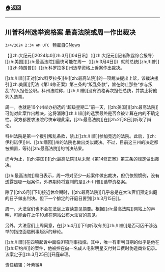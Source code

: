 ###  [:house:返回](README.md)
---


## 川普科州选举资格案 最高法院或周一作出裁决
`3/4/2024 2:34 AM UTC ` [轉載自GNews](https://gnews.org/articles/2362182)

【[[zh:大纪元]]2024年0[[zh:3月]]04日讯】（[[zh:大纪元]]记者陈霆综合报导）[[zh:美国]][[zh:最高法院]]最快可能在周一（[[zh:3月4日]]）就前总统[[zh:川普]]（[[zh:特朗普]]）[[zh:科罗拉多]]州选举资格上诉案作出裁决。

[[zh:川普]]正对[[zh:科罗拉多]]州[[zh:最高法院]]的一项裁决提出上诉，该裁决援引[[zh:美国]]宪法《第14修正案》第三条的“叛乱条款”，旨在防止那些“参与叛乱”的人担任公职。科州法院称，[[zh:川普]]没有资格再次担任总统，并禁止将他列入选票。

周一，也就是16个州举办初选的“超级星期二”前一天，[[zh:美国]][[zh:最高法院]]可能对此案作出裁决。这将消除[[zh:川普]]的选票最终是否会被计算在内的不确定性。双方都要求法院尽快审理此案，[[zh:最高法院]]在[[zh:2月8日]]听取了辩论。

科州法院是第一个援引叛乱条款，禁止[[zh:川普]]参加竞选的法院。此后，[[zh:伊利诺伊]]州、[[zh:缅因]]州的法院也做出类似裁决。不过，目前这三州的决定都被搁置，等待[[zh:最高法院]]的判决结果。

迄今为止，[[zh:美国]][[zh:最高法院]]从未就《第14修正案》第三条的规定做出裁决。

[[zh:最高法院]]周日表示，周一将对至少一起案件做出裁决，但仍依照惯例，没有透露是哪一起案件。外界期待将宣判的是[[zh:川普]]选举资格案。

除了[[zh:6月]]下旬接近休会期时，[[zh:最高法院]]几乎总是在大法官们预定出庭的日子做出判决。但下一个排定的开庭日要到[[zh:3月15日]]。

周一，大法官们也不会在法庭上宣读意见摘要。根据[[zh:最高法院]]网站上的声明，可能会在上午10点在网站公布大法官的意见。

另外，大法官们上周同意，在[[zh:4月]]下旬听取有关[[zh:川普]]是否可因干涉选举的指控面临刑事起诉的辩论。

[[zh:川普]]在四项起诉中面临91项刑事指控。其中，唯一有审判日期的似乎是他在[[zh:纽约州]]的案件，他被控在向一名成人电影明星支付封口费时伪造商业记录。该案定于[[zh:3月25日]]开庭审理。

责任编辑：叶紫微#
